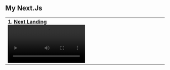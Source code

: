 <h2>My Next.Js</h2>

<table>
  <tr>
    <td width="50%">
      <strong style="margin-bottom: 4px;">1. <a href="https://github.com/lypsisrudiansyah/next-landing.git">Next Landing</a></strong><br>
      <video src="https://github.com/user-attachments/assets/de40a221-2eec-4963-83e2-7875996d13a1" width="50%">
    </td>
  </tr>
</table>
